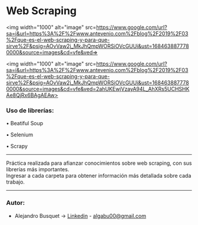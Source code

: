 # Web Scraping

<img width="1000" alt="image" src=https://www.google.com/url?sa=i&url=https%3A%2F%2Fwww.antevenio.com%2Fblog%2F2019%2F03%2Fque-es-el-web-scraping-y-para-que-sirve%2F&psig=AOvVaw2j_MkJhQmpWORSiOVcGUUi&ust=1684638877780000&source=images&cd=vfe&ved=>

<img width="1000" alt="image" src=https://www.google.com/url?sa=i&url=https%3A%2F%2Fwww.antevenio.com%2Fblog%2F2019%2F03%2Fque-es-el-web-scraping-y-para-que-sirve%2F&psig=AOvVaw2j_MkJhQmpWORSiOVcGUUi&ust=1684638877780000&source=images&cd=vfe&ved=2ahUKEwjVzayA94L_AhXRs5UCHSHKAe8QjRx6BAgAEAw>

### Uso de librerías:

•	Beatiful Soup

•	Selenium

•	Scrapy

-------

Práctica realizada para afianzar conocimientos sobre web scraping, con sus librerías más importantes.<br>
Ingresar a cada carpeta para obtener información más detallada sobre cada trabajo.

-------

### Autor:

* Alejandro Busquet -> [Linkedin](https://www.linkedin.com/in/alejandro-busquet/ "Linkedin") - algabu00@gmail.com
